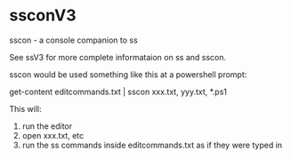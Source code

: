 # ssconV3
sscon - a console companion to ss

See ssV3 for more complete informataion on ss and sscon. 

sscon would be used something like this at a powershell prompt:

get-content editcommands.txt | sscon xxx.txt, yyy.txt, *.ps1

This will:

1) run the editor
2) open xxx.txt, etc
3) run the ss commands inside editcommands.txt as if they were typed in 


